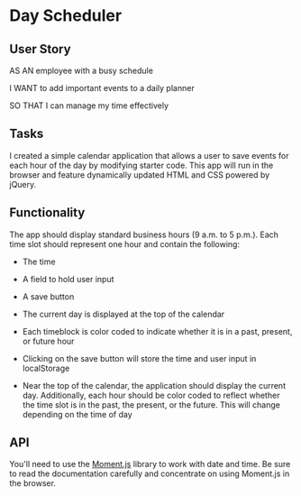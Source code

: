 # Day Scheduler


## User Story

AS AN employee with a busy schedule

I WANT to add important events to a daily planner

SO THAT I can manage my time effectively


## Tasks

I created a simple calendar application that allows a user to save events for each hour of the day by modifying starter code. This app will run in the browser and feature dynamically updated HTML and CSS powered by jQuery.


## Functionality

The app should display standard business hours (9 a.m. to 5 p.m.). Each time slot should represent one hour and contain the following:

* The time

* A field to hold user input

* A save button

* The current day is displayed at the top of the calendar

* Each timeblock is color coded to indicate whether it is in a past, present, or future hour

* Clicking on the save button will store the time and user input in localStorage

* Near the top of the calendar, the application should display the current day. Additionally, each hour should be color coded to reflect whether the time slot is in the past, the present, or the future. This will change depending on the time of day


## API

You'll need to use the [Moment.js](https://momentjs.com/) library to work with date and time. Be sure to read the documentation carefully and concentrate on using Moment.js in the browser.